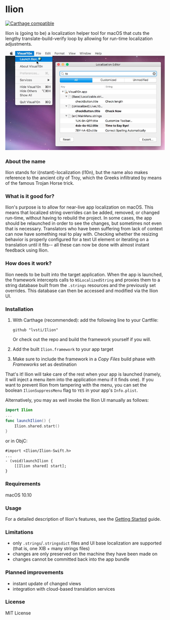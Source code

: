 # Ilion

[![Carthage compatible](https://img.shields.io/badge/Carthage-compatible-brightgreen.svg)](https://github.com/Carthage/Carthage)

Ilion is (going to be) a localization helper tool for macOS that cuts the lengthy translate-build-verify loop by allowing for run-time localization adjustments.

![screenshot](doc/screenshot.png)

### About the name

Ilion stands for i(nstant)-localization (l10n), but the name also makes reference to the ancient city of Troy, which the Greeks infiltrated by means of the famous Trojan Horse trick.

### What is it good for?

Ilion's purpose is to allow for near-live app localization on macOS. This means that localized string overrides can be added, removed, or changed run-time, without having to rebuild the project. In some cases, the app should be relaunched in order to see the changes, but sometimes not even that is necessary. Translators who have been suffering from lack of context can now have something real to play with. Checking whether the resizing behavior is properly configured for a text UI element or iterating on a translation until it fits-- all these can now be done with almost instant feedback using Ilion.

### How does it work?

Ilion needs to be built into the target application. When the app is launched, the framework intercepts calls to `NSLocalizedString` and proxies them to a string database built from the `.strings` resources and the previously set overrides. This database can then be accessed and modified via the Ilion UI.

### Installation

1. With Carthage (recommended): add the following line to your Cartfile:

    ```
    github "lvsti/Ilion"
    ```

    Or check out the repo and build the framework yourself if you will. 
2. Add the built `Ilion.framework` to your app target
3. Make sure to include the framework in a _Copy Files_ build phase with _Frameworks_ set as destination

That's it! Ilion will take care of the rest when your app is launched (namely, it will inject a menu item into the application menu if it finds one). If you want to prevent Ilion from tampering with the menu, you can set the boolean `IlionSuppressMenu` flag to `YES` in your app's `Info.plist`.

Alternatively, you may as well invoke the Ilion UI manually as follows:

```swift
import Ilion
...
func launchIlion() {
    Ilion.shared.start()
}
```

or in ObjC:

```objc
#import <Ilion/Ilion-Swift.h>
...
- (void)launchIlion {
    [[Ilion shared] start];
}
```

### Requirements

macOS 10.10

### Usage

For a detailed description of Ilion's features, see the [Getting Started](doc/GettingStarted.md) guide.

### Limitations

- only `.strings`/`.stringsdict` files and UI base localization are supported (that is, one XIB + many strings files)
- changes are only preserved on the machine they have been made on
- changes cannot be committed back into the app bundle

### Planned improvements

- instant update of changed views
- integration with cloud-based translation services

### License

MIT License
